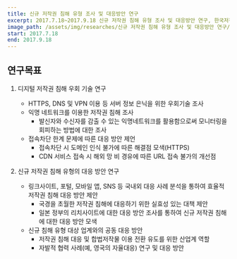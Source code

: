 ```yaml
---
title: 신규 저작권 침해 유형 조사 및 대응방안 연구
excerpt: 2017.7.18~2017.9.18 신규 저작권 침해 유형 조사 및 대응방안 연구, 한국저작권보호원
image_path: /assets/img/researches/신규 저작권 침해 유형 조사 및 대응방안 연구/image.png
start: 2017.7.18
end: 2017.9.18
---
```


## 연구목표

1) 디지털 저작권 침해 우회 기술 연구

    * HTTPS, DNS 및 VPN 이용 등 서버 정보 은닉을 위한 우회기술 조사
    * 익명 네트워크를 이용한 저작권 침해 조사
        - 발신자와 수신자를 감출 수 있는 익명네트워크를 활용함으로써 모니터링을 회피하는 방법에 대한 조사
    * 접속차단 한계 문제에 따른 대응 방안 제언
        - 접속차단 시 도메인 인식 불가에 따른 해결점 모색(HTTPS)
        - CDN 서비스 접속 시 해외 망 비 경유에 따른 URL 접속 불가의 개선점

2) 신규 저작권 침해 유형의 대응 방안 연구

    * 링크사이트, 포털, 모바일 앱, SNS 등 국내외 대응 사례 분석을 통하여 효율적 저작권 침해 대응 방안 제안
        - 국경을 초월한 저작권 침해에 대응하기 위한 실효성 있는 대책 제안
        - 일본 정부의 리치사이트에 대한 대응 방안 조사를 통하여 신규 저작권 침해에 대한 대응 방안 모색
    * 신규 침해 유형 대상 업계와의 공동 대응 방안
        - 저작권 침해 대응 및 합법저작물 이용 전환 유도를 위한 산업계 역할
        - 자발적 협력 사례(예, 영국의 자율대응) 연구 및 대응 방안
